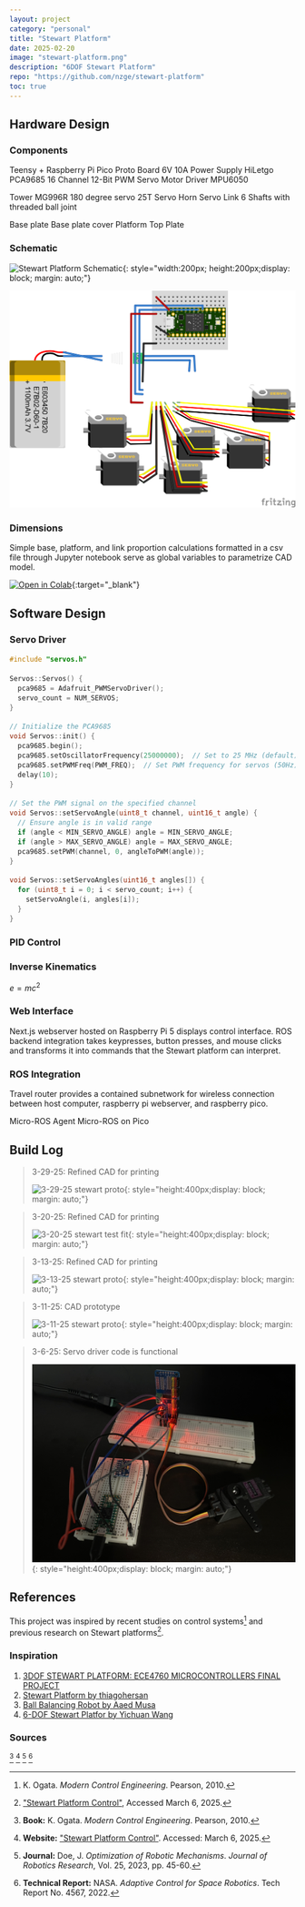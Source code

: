 ```yaml
---
layout: project
category: "personal"
title: "Stewart Platform"
date: 2025-02-20
image: "stewart-platform.png"
description: "6DOF Stewart Platform"
repo: "https://github.com/nzge/stewart-platform"
toc: true
---
```



## Hardware Design

### Components

Teensy + Raspberry Pi Pico
Proto Board
6V 10A Power Supply
HiLetgo PCA9685 16 Channel 12-Bit PWM Servo Motor Driver
MPU6050

Tower MG996R 180 degree servo
25T Servo Horn
Servo Link
6 Shafts with threaded ball joint

Base plate
Base plate cover
Platform
Top Plate


### Schematic
![Stewart Platform Schematic](/assets/media/stewart-platform_media/stewart-platform_schematic.png){: style="width:200px; height:200px;display: block; margin: auto;"}

<img src="https://raw.githubusercontent.com/nzge/stewart-platform/main/stewart-schematic.svg?sanitize=true" alt="My SVG">


### Dimensions
Simple base, platform, and link proportion calculations formatted in a csv file through Jupyter notebook serve as global variables to parametrize CAD model.

[![Open in Colab](https://colab.research.google.com/assets/colab-badge.svg)](https://colab.research.google.com/github/nzge/Stewart-Platform/blob/main/stewart-sizing-calcs.ipynb){:target="_blank"}


## Software Design


### Servo Driver
```cpp
#include "servos.h"

Servos::Servos() {
  pca9685 = Adafruit_PWMServoDriver();
  servo_count = NUM_SERVOS;
}

// Initialize the PCA9685
void Servos::init() {
  pca9685.begin();
  pca9685.setOscillatorFrequency(25000000);  // Set to 25 MHz (default)
  pca9685.setPWMFreq(PWM_FREQ);  // Set PWM frequency for servos (50Hz)
  delay(10);
}

// Set the PWM signal on the specified channel
void Servos::setServoAngle(uint8_t channel, uint16_t angle) {
  // Ensure angle is in valid range
  if (angle < MIN_SERVO_ANGLE) angle = MIN_SERVO_ANGLE;
  if (angle > MAX_SERVO_ANGLE) angle = MAX_SERVO_ANGLE;
  pca9685.setPWM(channel, 0, angleToPWM(angle));
}

void Servos::setServoAngles(uint16_t angles[]) {
  for (uint8_t i = 0; i < servo_count; i++) {
    setServoAngle(i, angles[i]);
  }
}
```

### PID Control


### Inverse Kinematics
$e=mc^2$

### Web Interface
Next.js webserver hosted on Raspberry Pi 5 displays control interface. ROS backend integration takes keypresses, button presses, and mouse clicks and transforms it into commands that the Stewart platform can interpret. 

### ROS Integration
Travel router provides a contained subnetwork for wireless connection between host computer, raspberry pi webserver, and raspberry pico. 

Micro-ROS Agent
Micro-ROS on Pico

## Build Log
> 3-29-25: Refined CAD for printing
>
> ![3-29-25 stewart proto](/assets/media/stewart-platform_media/stewart-proto_3-13-25.JPG){: 
style="height:400px;display: block; margin: auto;"}

> 3-20-25: Refined CAD for printing
>
> ![3-20-25 stewart test fit](/assets/media/stewart-platform_media/stewart-proto_3-13-25.JPG){: 
style="height:400px;display: block; margin: auto;"}

> 3-13-25: Refined CAD for printing
>
> ![3-13-25 stewart proto](/assets/media/stewart-platform_media/stewart-proto_3-13-25.JPG){: 
style="height:400px;display: block; margin: auto;"}

> 3-11-25: CAD prototype
>
> ![3-11-25 stewart proto](/assets/media/stewart-platform_media/stewart-proto.JPG){: 
style="height:400px;display: block; margin: auto;"}

> 3-6-25: Servo driver code is functional
>
> ![3-6-25 servo test](/assets/media/stewart-platform_media/servo-test.JPG){: 
style="height:400px;display: block; margin: auto;"}

## References
This project was inspired by recent studies on control systems[^1] and previous research on Stewart platforms[^2].
### Inspiration
1. [3DOF STEWART PLATFORM: ECE4760 MICROCONTROLLERS FINAL PROJECT](https://people.ece.cornell.edu/land/courses/ece4760/FinalProjects/f2017/psl58_aw698_eb645/psl58_aw698_eb645/)
2. [Stewart Platform by thiagohersan](https://www.instructables.com/Stewart-Platform/)
3. [Ball Balancing Robot by Aaed Musa](https://www.youtube.com/watch?v=kAaYaZcpbLo&list=PLTqchMECawAp3Q6hHfBDlCq_db-DOYmcD&index=28)
4. [6-DOF Stewart Platfor by Yichuan Wang](https://yichuan33.blogspot.com/2017/11/6-dof-stewart-platform.html)
### Sources
[^1]: K. Ogata. *Modern Control Engineering*. Pearson, 2010. 
[^2]: ["Stewart Platform Control"](https://content.instructables.com/FFI/8ZXW/I55MMY14/FFI8ZXWI55MMY14.pdf), Accessed March 6, 2025.  
[^3]: **Book:** K. Ogata. *Modern Control Engineering*. Pearson, 2010.  
[^4]: **Website:** ["Stewart Platform Control"](https://example.com). Accessed: March 6, 2025.  
[^5]: **Journal:** Doe, J. *Optimization of Robotic Mechanisms*. *Journal of Robotics Research*, Vol. 25, 2023, pp. 45-60.  
[^6]: **Technical Report:** NASA. *Adaptive Control for Space Robotics*. Tech Report No. 4567, 2022.  

<!-- Hidden references trigger the footnote rendering -->
<span id="hidden-references"> [^3] [^4] [^5] [^6]</span>



